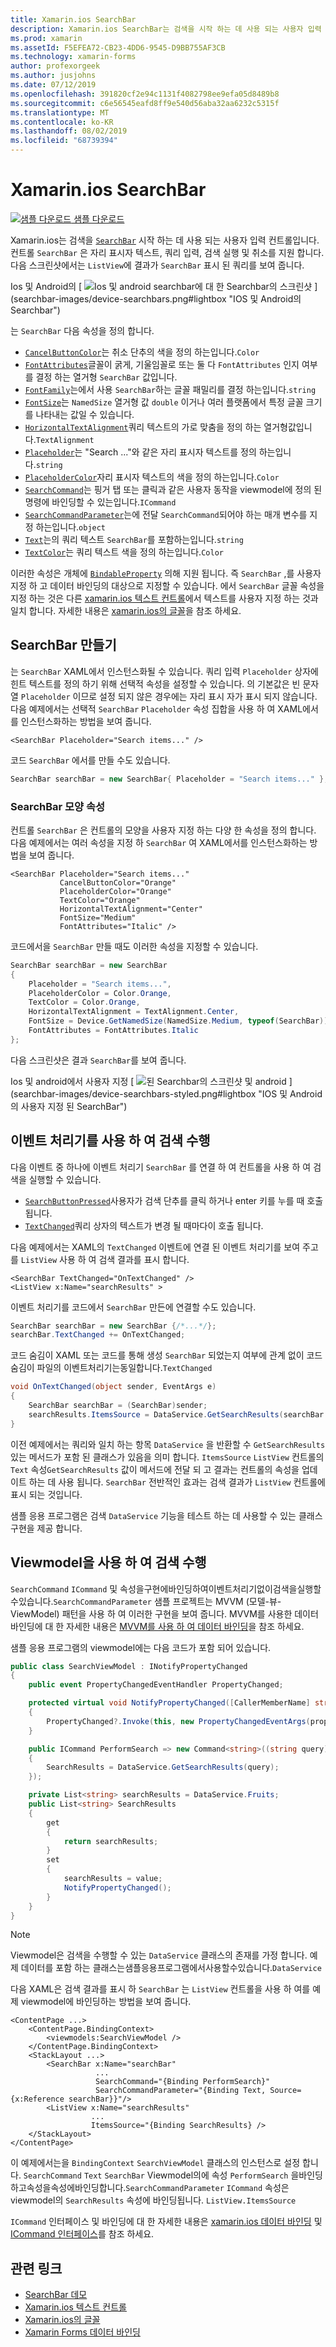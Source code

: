 ```yaml
---
title: Xamarin.ios SearchBar
description: Xamarin.ios SearchBar는 검색을 시작 하는 데 사용 되는 사용자 입력 컨트롤입니다. SearchBar 컨트롤은 자리 표시자 텍스트, 쿼리 입력, 실행 및 취소를 지원 합니다. 이 문서에서는 XAML 및 코드에서 SearchBar를 사용 하는 방법을 설명 합니다.
ms.prod: xamarin
ms.assetId: F5EFEA72-CB23-4DD6-9545-D9BB755AF3CB
ms.technology: xamarin-forms
author: profexorgeek
ms.author: jusjohns
ms.date: 07/12/2019
ms.openlocfilehash: 391820cf2e94c1131f4082798ee9efa05d8489b8
ms.sourcegitcommit: c6e56545eafd8ff9e540d56aba32aa6232c5315f
ms.translationtype: MT
ms.contentlocale: ko-KR
ms.lasthandoff: 08/02/2019
ms.locfileid: "68739394"
---
```

# <a name="xamarinforms-searchbar"></a>Xamarin.ios SearchBar

[![샘플 다운로드](~/media/shared/download.png) 샘플 다운로드](https://docs.microsoft.com/samples/xamarin/xamarin-forms-samples/userinterface-searchbardemos/)

Xamarin.ios는 검색을 [`SearchBar`](xref:Xamarin.Forms.SearchBar) 시작 하는 데 사용 되는 사용자 입력 컨트롤입니다. 컨트롤 `SearchBar` 은 자리 표시자 텍스트, 쿼리 입력, 검색 실행 및 취소를 지원 합니다. 다음 스크린샷에서는 `ListView`에 결과가 `SearchBar` 표시 된 쿼리를 보여 줍니다.

Ios 및 Android의 [ ![Ios 및 android searchbar에 대 한 Searchbar의 스크린샷](searchbar-images/device-searchbars-cropped.png "") ] (searchbar-images/device-searchbars.png#lightbox "IOS 및 Android의 Searchbar")

는 `SearchBar` 다음 속성을 정의 합니다.

* [`CancelButtonColor`](xref:Xamarin.Forms.SearchBar.CancelButtonColor)는 취소 단추의 색을 정의 하는입니다.`Color`
* [`FontAttributes`](xref:Xamarin.Forms.SearchBar.FontAttributes)글꼴이 굵게, 기울임꼴로 또는 둘 다 `FontAttributes` 인지 여부를 결정 하는 열거형 `SearchBar` 값입니다.
* [`FontFamily`](xref:Xamarin.Forms.SearchBar.FontFamily)는에서 사용 `SearchBar`하는 글꼴 패밀리를 결정 하는입니다.`string`
* [`FontSize`](xref:Xamarin.Forms.SearchBar.FontSize)는 `NamedSize` 열거형 값 `double` 이거나 여러 플랫폼에서 특정 글꼴 크기를 나타내는 값일 수 있습니다.
* [`HorizontalTextAlignment`](xref:Xamarin.Forms.SearchBar.HorizontalTextAlignment)쿼리 텍스트의 가로 맞춤을 정의 하는 열거형값입니다.`TextAlignment`
* [`Placeholder`](xref:Xamarin.Forms.SearchBar.Placeholder)는 "Search ..."와 같은 자리 표시자 텍스트를 정의 하는입니다.`string`
* [`PlaceholderColor`](xref:Xamarin.Forms.SearchBar.PlaceholderColor)자리 표시자 텍스트의 색을 정의 하는입니다.`Color`
* [`SearchCommand`](xref:Xamarin.Forms.SearchBar.SearchCommand)는 핑거 탭 또는 클릭과 같은 사용자 동작을 viewmodel에 정의 된 명령에 바인딩할 수 있는입니다.`ICommand`
* [`SearchCommandParameter`](xref:Xamarin.Forms.SearchBar.SearchCommandParameter)는에 전달 `SearchCommand`되어야 하는 매개 변수를 지정 하는입니다.`object`
* [`Text`](xref:Xamarin.Forms.SearchBar.Text)는의 쿼리 텍스트 `SearchBar`를 포함하는입니다.`string`
* [`TextColor`](xref:Xamarin.Forms.SearchBar.TextColor)는 쿼리 텍스트 색을 정의 하는입니다.`Color`

이러한 속성은 개체에 [`BindableProperty`](xref:Xamarin.Forms.BindableProperty) 의해 지원 됩니다. 즉 `SearchBar` ,를 사용자 지정 하 고 데이터 바인딩의 대상으로 지정할 수 있습니다. 에서 `SearchBar` 글꼴 속성을 지정 하는 것은 다른 [xamarin.ios 텍스트 컨트롤](~/xamarin-forms/user-interface/text/index.md)에서 텍스트를 사용자 지정 하는 것과 일치 합니다. 자세한 내용은 [xamarin.ios의 글꼴](~/xamarin-forms/user-interface/text/fonts.md)을 참조 하세요.

## <a name="create-a-searchbar"></a>SearchBar 만들기

는 `SearchBar` XAML에서 인스턴스화될 수 있습니다. 쿼리 입력 `Placeholder` 상자에 힌트 텍스트를 정의 하기 위해 선택적 속성을 설정할 수 있습니다. 의 기본값은 빈 문자열 `Placeholder` 이므로 설정 되지 않은 경우에는 자리 표시 자가 표시 되지 않습니다. 다음 예제에서는 선택적 `SearchBar` `Placeholder` 속성 집합을 사용 하 여 XAML에서를 인스턴스화하는 방법을 보여 줍니다.

```xaml
<SearchBar Placeholder="Search items..." />
```

코드 `SearchBar` 에서를 만들 수도 있습니다.

```csharp
SearchBar searchBar = new SearchBar{ Placeholder = "Search items..." };
```

### <a name="searchbar-appearance-properties"></a>SearchBar 모양 속성

컨트롤 `SearchBar` 은 컨트롤의 모양을 사용자 지정 하는 다양 한 속성을 정의 합니다. 다음 예제에서는 여러 속성을 지정 하 `SearchBar` 여 XAML에서를 인스턴스화하는 방법을 보여 줍니다.

```xaml
<SearchBar Placeholder="Search items..."
           CancelButtonColor="Orange"
           PlaceholderColor="Orange"
           TextColor="Orange"
           HorizontalTextAlignment="Center"
           FontSize="Medium"
           FontAttributes="Italic" />
```

코드에서을 `SearchBar` 만들 때도 이러한 속성을 지정할 수 있습니다.

```csharp
SearchBar searchBar = new SearchBar
{
    Placeholder = "Search items...",
    PlaceholderColor = Color.Orange,
    TextColor = Color.Orange,
    HorizontalTextAlignment = TextAlignment.Center,
    FontSize = Device.GetNamedSize(NamedSize.Medium, typeof(SearchBar)),
    FontAttributes = FontAttributes.Italic
};
```

다음 스크린샷은 결과 `SearchBar`를 보여 줍니다.

Ios 및 android에서 사용자 지정 [ ![된 Searchbar의 스크린샷 및 android](searchbar-images/device-searchbars-styled-cropped.png "사용자 지정 searchbar") ] (searchbar-images/device-searchbars-styled.png#lightbox "IOS 및 Android의 사용자 지정 된 SearchBar")

## <a name="perform-a-search-with-event-handlers"></a>이벤트 처리기를 사용 하 여 검색 수행

다음 이벤트 중 하나에 이벤트 처리기 `SearchBar` 를 연결 하 여 컨트롤을 사용 하 여 검색을 실행할 수 있습니다.

* [`SearchButtonPressed`](xref:Xamarin.Forms.SearchBar.SearchButtonPressed)사용자가 검색 단추를 클릭 하거나 enter 키를 누를 때 호출 됩니다.
* [`TextChanged`](xref:Xamarin.Forms.SearchBar.TextChanged)쿼리 상자의 텍스트가 변경 될 때마다이 호출 됩니다.

다음 예제에서는 XAML의 `TextChanged` 이벤트에 연결 된 이벤트 처리기를 보여 주고를 `ListView` 사용 하 여 검색 결과를 표시 합니다.

```xaml
<SearchBar TextChanged="OnTextChanged" />
<ListView x:Name="searchResults" >
```

이벤트 처리기를 코드에서 `SearchBar` 만든에 연결할 수도 있습니다.

```csharp
SearchBar searchBar = new SearchBar {/*...*/};
searchBar.TextChanged += OnTextChanged;
```

코드 숨김이 XAML 또는 코드를 통해 생성 `SearchBar` 되었는지 여부에 관계 없이 코드 숨김이 파일의 이벤트처리기는동일합니다.`TextChanged`

```csharp
void OnTextChanged(object sender, EventArgs e)
{
    SearchBar searchBar = (SearchBar)sender;
    searchResults.ItemsSource = DataService.GetSearchResults(searchBar.Text);
}
```

이전 예제에서는 쿼리와 일치 하는 항목 `DataService` 을 반환할 수 `GetSearchResults` 있는 메서드가 포함 된 클래스가 있음을 의미 합니다. `ItemsSource` `ListView` 컨트롤의 `Text` 속성`GetSearchResults` 값이 메서드에 전달 되 고 결과는 컨트롤의 속성을 업데이트 하는 데 사용 됩니다. `SearchBar` 전반적인 효과는 검색 결과가 `ListView` 컨트롤에 표시 되는 것입니다.

샘플 응용 프로그램은 검색 `DataService` 기능을 테스트 하는 데 사용할 수 있는 클래스 구현을 제공 합니다.

## <a name="perform-a-search-using-a-viewmodel"></a>Viewmodel을 사용 하 여 검색 수행

`SearchCommand` `ICommand` 및 속성을구현에바인딩하여이벤트처리기없이검색을실행할수있습니다.`SearchCommandParameter` 샘플 프로젝트는 MVVM (모델-뷰-ViewModel) 패턴을 사용 하 여 이러한 구현을 보여 줍니다. MVVM를 사용한 데이터 바인딩에 대 한 자세한 내용은 [MVVM를 사용 하 여 데이터 바인딩](~/xamarin-forms/xaml/xaml-basics/data-bindings-to-mvvm.md)을 참조 하세요.

샘플 응용 프로그램의 viewmodel에는 다음 코드가 포함 되어 있습니다.

```csharp
public class SearchViewModel : INotifyPropertyChanged
{
    public event PropertyChangedEventHandler PropertyChanged;

    protected virtual void NotifyPropertyChanged([CallerMemberName] string propertyName = "")
    {
        PropertyChanged?.Invoke(this, new PropertyChangedEventArgs(propertyName));
    }

    public ICommand PerformSearch => new Command<string>((string query) =>
    {
        SearchResults = DataService.GetSearchResults(query);
    });

    private List<string> searchResults = DataService.Fruits;
    public List<string> SearchResults
    {
        get
        {
            return searchResults;
        }
        set
        {
            searchResults = value;
            NotifyPropertyChanged();
        }
    }
}
```

> [!NOTE]
> Viewmodel은 검색을 수행할 수 있는 `DataService` 클래스의 존재를 가정 합니다. 예제 데이터를 포함 하는 클래스는샘플응용프로그램에서사용할수있습니다.`DataService`

다음 XAML은 검색 결과를 표시 하 `SearchBar` 는 `ListView` 컨트롤을 사용 하 여를 예제 viewmodel에 바인딩하는 방법을 보여 줍니다.

```xaml
<ContentPage ...>
    <ContentPage.BindingContext>
        <viewmodels:SearchViewModel />
    </ContentPage.BindingContext>
    <StackLayout ...>
        <SearchBar x:Name="searchBar"
                   ...
                   SearchCommand="{Binding PerformSearch}"
                   SearchCommandParameter="{Binding Text, Source={x:Reference searchBar}}"/>
        <ListView x:Name="searchResults"
                  ...
                  ItemsSource="{Binding SearchResults} />
    </StackLayout>
</ContentPage>
```

이 예제에서는을 `BindingContext` `SearchViewModel` 클래스의 인스턴스로 설정 합니다. `SearchCommand` `Text` `SearchBar` Viewmodel의에 속성 `PerformSearch` 을바인딩하고속성을속성에바인딩합니다.`SearchCommandParameter` `ICommand` 속성은 viewmodel의 `SearchResults` 속성에 바인딩됩니다. `ListView.ItemsSource`

`ICommand` 인터페이스 및 바인딩에 대 한 자세한 내용은 [xamarin.ios 데이터 바인딩](~/xamarin-forms/app-fundamentals/data-binding/index.md) 및 [ICommand 인터페이스](~/xamarin-forms/app-fundamentals/data-binding/commanding.md)를 참조 하세요.

## <a name="related-links"></a>관련 링크

* [SearchBar 데모](https://docs.microsoft.com/samples/xamarin/xamarin-forms-samples/userinterface-searchbardemos/)
* [Xamarin.ios 텍스트 컨트롤](~/xamarin-forms/user-interface/text/index.md)
* [Xamarin.ios의 글꼴](~/xamarin-forms/user-interface/text/fonts.md)
* [Xamarin Forms 데이터 바인딩](~/xamarin-forms/app-fundamentals/data-binding/index.md)
